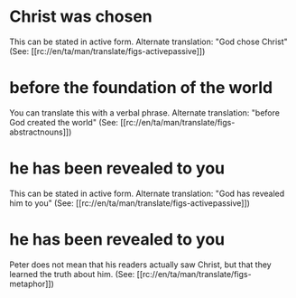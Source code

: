 # Christ was chosen

This can be stated in active form. Alternate translation: "God chose Christ" (See: [[rc://en/ta/man/translate/figs-activepassive]])

# before the foundation of the world

You can translate this with a verbal phrase. Alternate translation: "before God created the world" (See: [[rc://en/ta/man/translate/figs-abstractnouns]])

# he has been revealed to you

This can be stated in active form. Alternate translation: "God has revealed him to you" (See: [[rc://en/ta/man/translate/figs-activepassive]])

# he has been revealed to you

Peter does not mean that his readers actually saw Christ, but that they learned the truth about him. (See: [[rc://en/ta/man/translate/figs-metaphor]])

